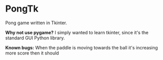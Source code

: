 # PongTk
Pong game written in Tkinter.

<b>Why not use pygame?</b>
I simply wanted to learn tkinter, since it's the standard GUI Python library.

<b>Known bugs:</b>
When the paddle is moving towards the ball it's increasing more score then it should
